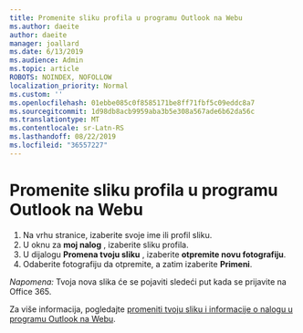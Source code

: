 ```yaml
---
title: Promenite sliku profila u programu Outlook na Webu
ms.author: daeite
author: daeite
manager: joallard
ms.date: 6/13/2019
ms.audience: Admin
ms.topic: article
ROBOTS: NOINDEX, NOFOLLOW
localization_priority: Normal
ms.custom: ''
ms.openlocfilehash: 01ebbe085c0f8585171be8ff71fbf5c09eddc8a7
ms.sourcegitcommit: 1d98db8acb9959aba3b5e308a567ade6b62da56c
ms.translationtype: MT
ms.contentlocale: sr-Latn-RS
ms.lasthandoff: 08/22/2019
ms.locfileid: "36557227"
---
```

# <a name="change-your-profile-picture-in-outlook-on-the-web"></a>Promenite sliku profila u programu Outlook na Webu

1. Na vrhu stranice, izaberite svoje ime ili profil sliku.
1. U oknu za **moj nalog** , izaberite sliku profila.
1. U dijalogu **Promena tvoju sliku** , izaberite **otpremite novu fotografiju**.
1. Odaberite fotografiju da otpremite, a zatim izaberite **Primeni**.

*Napomena:* Tvoja nova slika će se pojaviti sledeći put kada se prijavite na Office 365.

Za više informacija, pogledajte [promeniti tvoju sliku i informacije o nalogu u programu Outlook na Webu](https://support.office.com/article/b2dbb289-851d-4bed-93c3-3e136f5659ec).